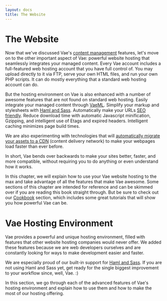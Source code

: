 ```yaml
---
layout: docs
title: The Website
---
```


# The Website

Now that we've discussed Vae's [content management](#content_management)
features, let's move on to the other important aspect of Vae: powerful
website hosting that seamlessly integrates your managed content. Every
Vae account includes a full-featured web hosting account that you have
full control of. You may upload directly to it via FTP, serve your own
HTML files, and run your own PHP scripts. It can do mostly everything
that a standard web hosting account can do.

But the hosting environment on Vae is also enhanced with a number of
awesome features that are not found on standard web hosting. Easily
integrate your managed content through [VaeML](#vaeml). Simplify your
markup and stylesheets with [Haml and Sass](#haml_sass). Automatically
make your URLs [SEO friendly](#seo). Reduce download time with automatic
Javascript minification, Gzipping, and intelligent use of Etags and
expired headers. Intelligent caching minimizes page build times.

We are also experimenting with technologies that will [automatically
migrate your assets to a CDN](#caching) (content delivery network) to
make your webpages load faster than ever before.

In short, Vae bends over backwards to make your sites better, faster,
and more compatible, without requiring you to do anything or even
understand how it works.

In this chapter, we will explain how to use your Vae website hosting to
the max and take advantage of all the features that make Vae awesome.
Some sections of this chapter are intended for reference and can be
skimmed over if you are reading this book straight through. But be sure
to check out our [Cookbook](#cookbook) section, which includes some
great tutorials that will show you how powerful Vae can be.

# Vae Hosting Environment

Vae provides a powerful and unique hosting environment, filled with
features that other website hosting companies would never offer. We
added these features because we are web developers ourselves and are
constantly looking for ways to make development easier and faster.

We are especially proud of our built-in support for [Haml and
Sass](#haml_sass). If you are not using Haml and Sass yet, get ready for
the single biggest improvement to your workflow since, well, Vae. :)

In this section, we go through each of the advanced features of Vae's
hosting environment and explain how to use them and how to make the most
of our hosting offering.
